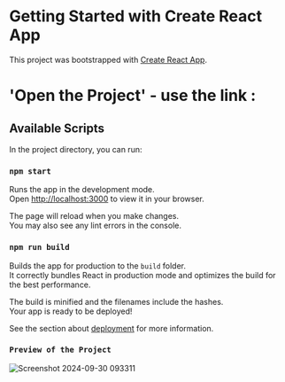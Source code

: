 # Getting Started with Create React App

This project was bootstrapped with [Create React App](https://github.com/facebook/create-react-app).

# 'Open the Project' - use the link :  

## Available Scripts

In the project directory, you can run:

### `npm start`

Runs the app in the development mode.\
Open [http://localhost:3000](http://localhost:3000) to view it in your browser.

The page will reload when you make changes.\
You may also see any lint errors in the console.

### `npm run build`

Builds the app for production to the `build` folder.\
It correctly bundles React in production mode and optimizes the build for the best performance.

The build is minified and the filenames include the hashes.\
Your app is ready to be deployed!

See the section about [deployment](https://facebook.github.io/create-react-app/docs/deployment) for more information.



### `Preview of the Project`

![Screenshot 2024-09-30 093311](https://github.com/user-attachments/assets/66e8577a-35ab-42fb-843a-b80b9317b355)
